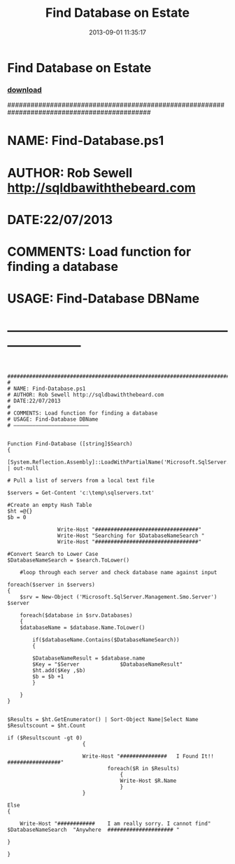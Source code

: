 ﻿---
pid:            4435
poster:         Rob Sewell
title:          Find Database on Estate
date:           2013-09-01 11:35:17
format:         posh
parent:         0
parent:         0

---

# Find Database on Estate

### [download](4435.ps1)


 #############################################################################################
#
# NAME: Find-Database.ps1
# AUTHOR: Rob Sewell http://sqldbawiththebeard.com
# DATE:22/07/2013
#
# COMMENTS: Load function for finding a database
# USAGE: Find-Database DBName
# ————————————————————————


```posh

 #############################################################################################
#
# NAME: Find-Database.ps1
# AUTHOR: Rob Sewell http://sqldbawiththebeard.com
# DATE:22/07/2013
#
# COMMENTS: Load function for finding a database
# USAGE: Find-Database DBName
# ————————————————————————


Function Find-Database ([string]$Search)
{

[System.Reflection.Assembly]::LoadWithPartialName('Microsoft.SqlServer.SMO') | out-null

# Pull a list of servers from a local text file

$servers = Get-Content 'c:\temp\sqlservers.txt'

#Create an empty Hash Table
$ht =@{}
$b = 0

				Write-Host "#################################"
				Write-Host "Searching for $DatabaseNameSearch "  
				Write-Host "#################################"  

#Convert Search to Lower Case
$DatabaseNameSearch = $search.ToLower()                                   

	#loop through each server and check database name against input
                    
foreach($server in $servers)
{
	$srv = New-Object ('Microsoft.SqlServer.Management.Smo.Server') $server
    
	foreach($database in $srv.Databases)
	{
    $databaseName = $database.Name.ToLower()

    	if($databaseName.Contains($DatabaseNameSearch))
        {

		$DatabaseNameResult = $database.name
        $Key = "$Server             $DatabaseNameResult"
        $ht.add($Key ,$b)
        $b = $b +1
        }

    }        
}


$Results = $ht.GetEnumerator() | Sort-Object Name|Select Name
$Resultscount = $ht.Count

if ($Resultscount -gt 0)
                        {

				        Write-Host "###############   I Found It!!  #################"
                                foreach($R in $Results)
                                    {
				                    Write-Host $R.Name 
                                    }
                        }

Else
{

    Write-Host "############    I am really sorry. I cannot find"  $DatabaseNameSearch  "Anywhere  ##################### "

}             

}

```
